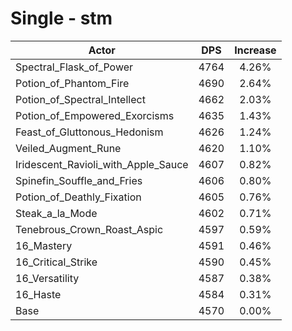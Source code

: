 # Single - stm
| Actor | DPS | Increase |
|---|:---:|:---:|
|Spectral_Flask_of_Power|4764|4.26%|
|Potion_of_Phantom_Fire|4690|2.64%|
|Potion_of_Spectral_Intellect|4662|2.03%|
|Potion_of_Empowered_Exorcisms|4635|1.43%|
|Feast_of_Gluttonous_Hedonism|4626|1.24%|
|Veiled_Augment_Rune|4620|1.10%|
|Iridescent_Ravioli_with_Apple_Sauce|4607|0.82%|
|Spinefin_Souffle_and_Fries|4606|0.80%|
|Potion_of_Deathly_Fixation|4605|0.76%|
|Steak_a_la_Mode|4602|0.71%|
|Tenebrous_Crown_Roast_Aspic|4597|0.59%|
|16_Mastery|4591|0.46%|
|16_Critical_Strike|4590|0.45%|
|16_Versatility|4587|0.38%|
|16_Haste|4584|0.31%|
|Base|4570|0.00%|
